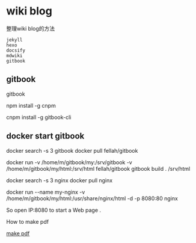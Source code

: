 wiki blog
=====

整理wiki blog的方法

	jekyll
	hexo
	docsify
	mdwiki
	gitbook

gitbook
----------

gitbook 

npm install -g cnpm

cnpm install -g  gitbook-cli


docker start gitbook
------

docker search -s 3 gitbook
docker pull fellah/gitbook


docker run -v /home/m/gitbook/my:/srv/gitbook -v /home/m/gitbook/my/html:/srv/html fellah/gitbook gitbook build . /srv/html

docker search -s 3 nginx
docker pull nginx

docker run --name my-nginx -v /home/m/gitbook/my/html:/usr/share/nginx/html -d -p 8080:80 nginx

So open IP:8080 to start a Web page .

How to make pdf 

[make pdf]()


